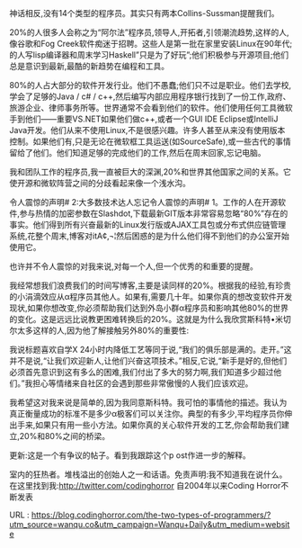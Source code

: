  
 神话相反,没有14个类型的程序员。其实只有两本Collins-Sussman提醒我们。 
  
  
  
  
 20%的人很多人会称之为“阿尔法”程序员,领导人,开拓者,引领潮流趋势,这样的人,像谷歌和Fog Creek软件痴迷于招聘。这些人是第一批在家里安装Linux在90年代;的人写lisp编译器和周末学习Haskell”只是为了好玩”;他们积极参与开源项目;他们总是意识到最新,最酷的新趋势在编程和工具。 
  
  
 80%的人占大部分的软件开发行业。他们不愚蠢;他们只不过是职业。他们去学校,学会了足够的Java / c# / c++,然后编写内部应用程序银行找到了一份工作,政府、旅游企业、律师事务所等。世界通常不会看到他们的软件。他们使用任何工具微软手到他们——重要VS.NET如果他们做c++,或者一个GUI IDE Eclipse或IntelliJ Java开发。他们从来不使用Linux,不是很感兴趣。许多人甚至从来没有使用版本控制。如果他们有,只是无论在微软框工具运送(如SourceSafe),或一些古代的事情留给了他们。他们知道足够的完成他们的工作,然后在周末回家,忘记电脑。 
  
  
 我和团队工作的程序员,我一直被巨大的深渊,20%和世界其他国家之间的关系。它使开源和微软阵营之间的分歧看起来像一个浅水沟。 
  
  
  
  
 令人震惊的声明# 2:大多数技术达人忘记令人震惊的声明# 1。工作的人在开源软件,参与热情的加密参数在Slashdot,下载最新GIT版本非常容易忽略“80%”存在的事实。他们得到所有兴奋最新的Linux发行版或AJAX工具包或分布式供应链管理系统,花整个周末,博客对itA¢‚¬¦然后困惑的是为什么他们得不到他们的办公室开始使用它。 
  
  
 也许并不令人震惊的对我来说,对每一个人,但一个优秀的和重要的提醒。 
  
  
 我经常想我们浪费我们的时间写博客,主要是读同样的20%。根据我的经验,有珍贵的小涓滴效应从α程序员其他人。如果有,需要几十年。如果你真的想改变软件开发现状,如果你想改变,你必须帮助我们达到外岛小群α程序员和影响其他80%的世界的变化。这是远远比说教更困难转换后的20%。这就是为什么我欣赏斯科特•米切尔太多这样的人,因为他了解接触另外80%的重要性: 
  
  
  
  
 我说标题喜欢自学X 24小时内降低工艺等同于说,“我们的俱乐部是满的。走开。”这并不是说,“让我们欢迎新人,让他们兴奋这项技术。”相反,它说,“新手是好的,但他们必须首先意识到这有多么的困难,我们付出了多大的努力啊,我们知道多少超过他们。”我担心等情绪来自社区的会遇到那些非常傲慢的人我们应该欢迎。 
  
  
 我希望这对我来说是简单的,因为我同意斯科特。我可怕的事情他的描述。我认为真正衡量成功的标准不是多少α极客们可以关注你。典型的有多少,平均程序员你伸出手来,如果只有用一些小方法。如果你真的关心软件开发的工艺,你会帮助我们建立,20%和80%之间的桥梁。 
  
  
 更新:这是一个有争议的帖子。看到我跟踪这个p 
 ost作进一步的解释。 
  
  
  
  
 室内的狂热者。堆栈溢出的创始人之一和话语。免责声明:我不知道我在说什么。在这里找到我:http://twitter.com/codinghorror 
 自2004年以来Coding Horror不断发表 
  
   
  URL : https://blog.codinghorror.com/the-two-types-of-programmers/?utm_source=wanqu.co&utm_campaign=Wanqu+Daily&utm_medium=website